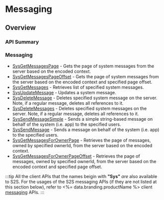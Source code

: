 # Messaging
## Overview



### API Summary

### Messaging
* [SysGetMessagesPage](/api/s2s/messaging/sysgetmessagespage) - Gets the page of system messages from the server based on the encoded context.
* [SysGetMessagesPageOffset](/api/s2s/messaging/sysgetmessagespageoffset) - Gets the page of system messages from the server based on the encoded context and specified page offset.
* [SysGetMessages](/api/s2s/messaging/sysgetmessages) - Retrieves list of specified system messages.
* [SysUpdateMessage](/api/s2s/messaging/sysupdatemessage) - Updates a system message.
* [SysDeleteMessage](/api/s2s/messaging/sysdeletemessage) - Deletes specified system message on the server. Note, if a regular message, deletes all references to it.
* [SysDeleteMessages](/api/capi/messaging/sysdeletemessages) - Deletes specified system messages on the server. Note, if a regular message, deletes all references to it.
* [SysSendMessageSimple](/api/s2s/messaging/syssendmessagesimple) - Sends a simple string-based message on behalf of the system (i.e. app) to the specified users.
* [SysSendMessage](/api/s2s/messaging/syssendmessage) - Sends a message on behalf of the system (i.e. app) to the specified users.
* [SysGetMessagesForOwnerPage](/api/capi/messaging/sysgetmessagesforownerpage) - Retrieves the page of messages, owned by specified ownerId, from the server based on the encoded context.
* [SysGetMessagesForOwnerPageOffset](/api/capi/messaging/sysgetmessagesforownerpageoffset) - Retrieves the page of messages, owned by specified ownerId, from the server based on the encoded context and specified page offset.

:::tip
All the client APIs that the names beigin with <strong>"Sys"</strong> <em>are</em> also available to S2S. 
For the usages of the S2S messaging APIs (if they are not listed at this section below),
refer to <%= data.branding.productName %> client [messaging](/api/capi/messaging) APIs.
:::

<DocCardList />